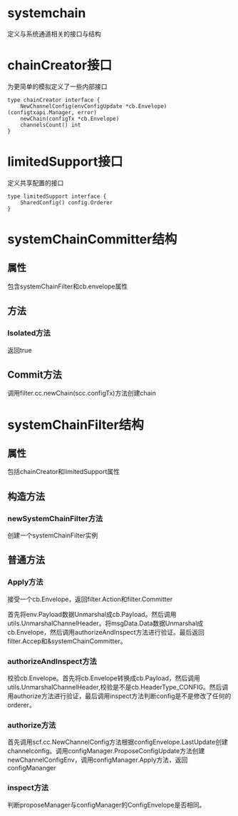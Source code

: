 systemchain
===

定义与系统通道相关的接口与结构

# chainCreator接口

为更简单的模拟定义了一些内部接口

```golang
type chainCreator interface {
	NewChannelConfig(envConfigUpdate *cb.Envelope) (configtxapi.Manager, error)
	newChain(configTx *cb.Envelope)
	channelsCount() int
}
```

# limitedSupport接口

定义共享配置的接口

```golang
type limitedSupport interface {
	SharedConfig() config.Orderer
}
```

# systemChainCommitter结构

## 属性

包含systemChainFilter和cb.envelope属性

## 方法

### Isolated方法

返回true

## Commit方法

调用filter.cc.newChain(scc.configTx)方法创建chain

# systemChainFilter结构

## 属性

包括chainCreator和limitedSupport属性

## 构造方法

### newSystemChainFilter方法

创建一个systemChainFilter实例

## 普通方法

### Apply方法

接受一个cb.Envelope，返回filter.Action和filter.Committer

首先将env.Payload数据Unmarshal成cb.Payload。然后调用utils.UnmarshalChannelHeader。将msgData.Data数据Unmarshal成cb.Envelope，然后调用authorizeAndInspect方法进行验证。最后返回filter.Accep和&systemChainCommitter。

### authorizeAndInspect方法

校验cb.Envelope。首先将cb.Envelope转换成cb.Payload，然后调用utils.UnmarshalChannelHeader,校验是不是cb.HeaderType_CONFIG。然后调用authorize方法进行验证，最后调用inspect方法判断config是不是修改了任何的orderer。

### authorize方法

首先调用scf.cc.NewChannelConfig方法根据configEnvelope.LastUpdate创建channelconfig。调用configManager.ProposeConfigUpdate方法创建newChannelConfigEnv，调用configManager.Apply方法，返回configMananger

### inspect方法

判断proposeManager与configManager的ConfigEnvelope是否相同。